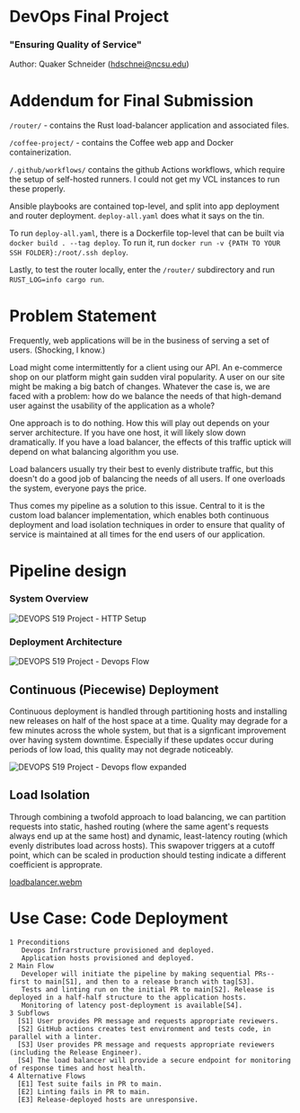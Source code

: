 # DevOps Final Project
### "Ensuring Quality of Service"
Author: Quaker Schneider (hdschnei@ncsu.edu)

# Addendum for Final Submission

`/router/` - contains the Rust load-balancer application and associated files.

`/coffee-project/` - contains the Coffee web app and Docker containerization.

`/.github/workflows/` contains the github Actions workflows, which require the setup of self-hosted runners. I could not get my VCL instances to run these properly.

Ansible playbooks are contained top-level, and split into app deployment and router deployment. `deploy-all.yaml` does what it says on the tin.

To run `deploy-all.yaml`, there is a Dockerfile top-level that can be built via `docker build . --tag deploy`. To run it, run `docker run -v {PATH TO YOUR SSH FOLDER}:/root/.ssh deploy`.

Lastly, to test the router locally, enter the `/router/` subdirectory and run `RUST_LOG=info cargo run`.

# Problem Statement

Frequently, web applications will be in the business of serving a set of users. (Shocking, I know.)

Load might come intermittently for a client using our API. An e-commerce shop on our platform might gain sudden viral popularity. A user on our site might be making a big batch of changes. Whatever the case is, we are faced with a problem: how do we balance the needs of that high-demand user against the usability of the application as a whole?

One approach is to do nothing. How this will play out depends on your server architecture. If you have one host, it will likely slow down dramatically. If you have a load balancer, the effects of this traffic uptick will depend on what balancing algorithm you use.

Load balancers usually try their best to evenly distribute traffic, but this doesn't do a good job of balancing the needs of all users. If one overloads the system, everyone pays the price.

Thus comes my pipeline as a solution to this issue. Central to it is the custom load balancer implementation, which enables both continuous deployment and load isolation techniques in order to ensure that quality of service is maintained at all times for the end users of our application.

# Pipeline design
### System Overview
![DEVOPS 519 Project - HTTP Setup](https://github.com/user-attachments/assets/1a9a2a14-ec6e-4779-8935-fe11a68fe0d8)

### Deployment Architecture
![DEVOPS 519 Project - Devops Flow](https://github.com/user-attachments/assets/1ab7792a-d90b-427d-97e2-b3bfd48a2802)

## Continuous (Piecewise) Deployment
Continuous deployment is handled through partitioning hosts and installing new releases on half of the host space at a time. Quality may degrade for a few minutes across the whole system, but that is a signficant improvement over having system downtime. Especially if these updates occur during periods of low load, this quality may not degrade noticeably.

![DEVOPS 519 Project - Devops flow expanded](https://github.com/user-attachments/assets/389b2e48-264d-4538-b104-ba5e743c6d57)

## Load Isolation
Through combining a twofold approach to load balancing, we can partition requests into static, hashed routing (where the same agent's requests always end up at the same host) and dynamic, least-latency routing (which evenly distributes load across hosts). This swapover triggers at a cutoff point, which can be scaled in production should testing indicate a different coefficient is approprate.  

[loadbalancer.webm](https://github.com/user-attachments/assets/0517c18c-d2b8-49e3-a592-a7eb8ecf3f53)

# Use Case: Code Deployment
```
1 Preconditions
   Devops Infrarstructure provisioned and deployed.
   Application hosts provisioned and deployed.
2 Main Flow
   Developer will initiate the pipeline by making sequential PRs--first to main[S1], and then to a release branch with tag[S3].  
   Tests and linting run on the initial PR to main[S2]. Release is deployed in a half-half structure to the application hosts. 
   Monitoring of latency post-deployment is available[S4].
3 Subflows
  [S1] User provides PR message and requests appropriate reviewers.
  [S2] GitHub actions creates test environment and tests code, in parallel with a linter.
  [S3] User provides PR message and requests appropriate reviewers (including the Release Engineer).
  [S4] The load balancer will provide a secure endpoint for monitoring of response times and host health.
4 Alternative Flows
  [E1] Test suite fails in PR to main.
  [E2] Linting fails in PR to main.
  [E3] Release-deployed hosts are unresponsive.
```
